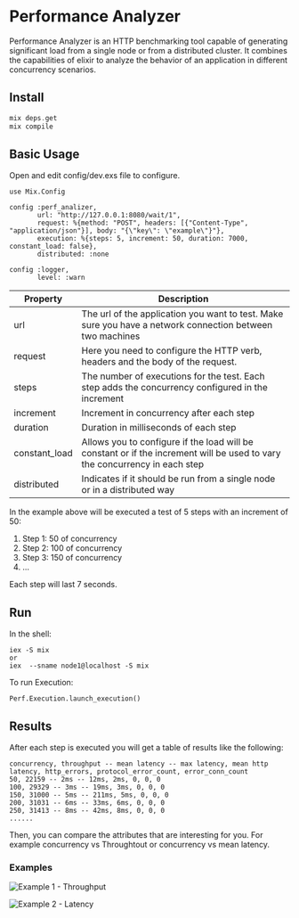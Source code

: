 # Performance Analyzer

Performance Analyzer is an HTTP benchmarking tool capable of generating significant load from a single node or from a distributed cluster. It combines the capabilities of elixir to analyze the behavior of an application in different concurrency scenarios.

## Install

```elixir
mix deps.get
mix compile
```

## Basic Usage

Open and edit config/dev.exs file to configure.

```
use Mix.Config

config :perf_analizer,
       url: "http://127.0.0.1:8080/wait/1",
       request: %{method: "POST", headers: [{"Content-Type", "application/json"}], body: "{\"key\": \"example\"}"},
       execution: %{steps: 5, increment: 50, duration: 7000, constant_load: false},
       distributed: :none

config :logger,
       level: :warn
```

| Property      | Description                                                                                                   |
| ------------- | ------------------------------------------------------------------------------------------------------------- |
| url           | The url of the application you want to test. Make sure you have a network connection between two machines     |
| request       | Here you need to configure the HTTP verb, headers and the body of the request.                                |
| steps         | The number of executions for the test. Each step adds the concurrency configured in the increment             |
| increment     | Increment in concurrency after each step                                                                      |
| duration      | Duration in milliseconds of each step                                                                         |
| constant_load | Allows you to configure if the load will be constant or if the increment will be used to vary the concurrency in each step |
| distributed   | Indicates if it should be run from a single node or in a distributed way                                      |

In the example above will be executed a test of 5 steps with an increment of 50:

1. Step 1: 50 of concurrency
2. Step 2: 100 of concurrency
3. Step 3: 150 of concurrency
4. ...

Each step will last 7 seconds.

## Run

In the shell:

```
iex -S mix
or
iex  --sname node1@localhost -S mix
```

To run Execution:

```
Perf.Execution.launch_execution()
```

## Results

After each step is executed you will get a table of results like the following:

```
concurrency, throughput -- mean latency -- max latency, mean http latency, http_errors, protocol_error_count, error_conn_count
50, 22159 -- 2ms -- 12ms, 2ms, 0, 0, 0
100, 29329 -- 3ms -- 19ms, 3ms, 0, 0, 0
150, 31000 -- 5ms -- 211ms, 5ms, 0, 0, 0
200, 31031 -- 6ms -- 33ms, 6ms, 0, 0, 0
250, 31413 -- 8ms -- 42ms, 8ms, 0, 0, 0
......
```

Then, you can compare the attributes that are interesting for you. For example concurrency vs Throughtout or concurrency vs mean latency.

### Examples

![Example 1 - Throughput](https://github.com/bancolombia/distributed-performance-analyzer/blob/documentation-improves/assets/dresults_example1.png)

![Example 2 - Latency](https://github.com/bancolombia/distributed-performance-analyzer/blob/documentation-improves/assets/dresults_example2.png)
